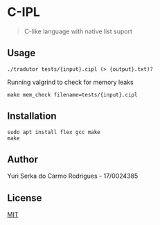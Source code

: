 # C-IPL

> C-like language with native list suport

## Usage

```shell
./tradutor tests/{input}.cipl (> {output}.txt)?
```

Running valgrind to check for memory leaks

```shell
make mem_check filename=tests/{input}.cipl
```

## Installation

```shell
sudo apt install flex gcc make
make
```

## Author

Yuri Serka do Carmo Rodrigues - 17/0024385

## License

[MIT](./LICENSE)
